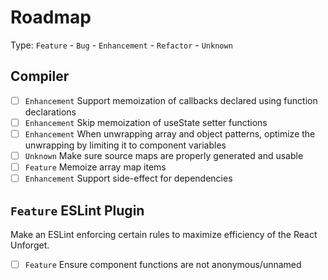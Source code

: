 # Roadmap

Type: `Feature` - `Bug` - `Enhancement` - `Refactor` - `Unknown`

## Compiler

- [ ] `Enhancement` Support memoization of callbacks declared using function declarations
- [ ] `Enhancement` Skip memoization of useState setter functions
- [ ] `Enhancement` When unwrapping array and object patterns, optimize the unwrapping by limiting it to component variables
- [ ] `Unknown` Make sure source maps are properly generated and usable
- [ ] `Feature` Memoize array map items
- [ ] `Enhancement` Support side-effect for dependencies

## `Feature` ESLint Plugin

Make an ESLint enforcing certain rules to maximize efficiency of the React Unforget.

- [ ] `Feature` Ensure component functions are not anonymous/unnamed
